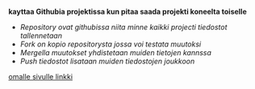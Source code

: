 **kayttaa Githubia projektissa kun pitaa saada projekti koneelta toiselle**
 - *Repository ovat githubissa niita minne kaikki projecti tiedostot tallennetaan*
 - *Fork on kopio repositorysta jossa voi testata muutoksi*
 - *Mergella muutokset yhdistetaan muiden tietojen kannssa*
 - *Push tiedostot lisataan muiden tiedostojen joukkoon*

 [omalle sivulle linkki](https://github.com/Viluii)